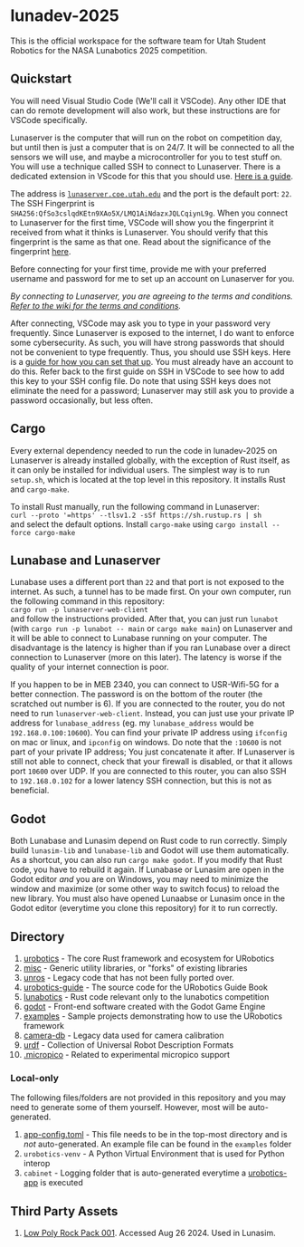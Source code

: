 # lunadev-2025

This is the official workspace for the software team for Utah Student Robotics for the NASA Lunabotics 2025 competition.

## Quickstart

You will need Visual Studio Code (We'll call it VSCode). Any other IDE that can do remote development will also work, but these instructions are for VSCode specifically.

Lunaserver is the computer that will run on the robot on competition day, but until then is just a computer that is on 24/7.
It will be connected to all the sensors we will use, and maybe a microcontroller for you to test stuff on. You will use a technique called SSH to connect to Lunaserver. There is a dedicated extension in VScode for this that you should use. [Here is a guide](https://code.visualstudio.com/docs/remote/ssh#_connect-to-a-remote-host).

The address is [`lunaserver.coe.utah.edu`](http://lunaserver.coe.utah.edu) and the port is the default port: `22`. The SSH Fingerprint is `SHA256:QfSo3cslqdKEtn9XAo5X/LMQ1AiNdazxJQLCqiynL9g`. When you connect to Lunaserver for the first time, VSCode will show you the fingerprint it received from what it thinks is Lunaserver. You should verify that this fingerprint is the same as that one. Read about the significance of the fingerprint [here](https://superuser.com/a/422008).

Before connecting for your first time, provide me with your preferred username and password for me to set up an account on Lunaserver for you.

*By connecting to Lunaserver, you are agreeing to the terms and conditions. [Refer to the wiki for the terms and conditions](https://github.com/utahrobotics/lunadev-2024/wiki/Terms-and-Conditions).*

After connecting, VSCode may ask you to type in your password very frequently. Since Lunaserver is exposed to the internet, I do want to enforce some cybersecurity. As such, you will have strong passwords that should not be convenient to type frequently. Thus, you should use SSH keys. Here is a [guide for how you can set that up](https://www.digitalocean.com/community/tutorials/how-to-configure-ssh-key-based-authentication-on-a-linux-server). You must already have an account to do this. Refer back to the first guide on SSH in VSCode to see how to add this key to your SSH config file. Do note that using SSH keys does not eliminate the need for a password; Lunaserver may still ask you to provide a password occasionally, but less often.

## Cargo

Every external dependency needed to run the code in lunadev-2025 on Lunaserver is already installed globally, with the exception of Rust itself, as it can only be installed for individual users. The simplest way is to run `setup.sh`, which is located at the top level in this repository. It installs Rust and `cargo-make`.

To install Rust manually, run the following command in Lunaserver:  
`curl --proto '=https' --tlsv1.2 -sSf https://sh.rustup.rs | sh`  
and select the default options. Install `cargo-make` using `cargo install --force cargo-make`

## Lunabase and Lunaserver

Lunabase uses a different port than `22` and that port is not exposed to the internet. As such, a tunnel has to be made first. On your own computer, run the following command in this repository:  
`cargo run -p lunaserver-web-client`  
and follow the instructions provided. After that, you can just run `lunabot` (with `cargo run -p lunabot -- main` or `cargo make main`) on Lunaserver and it will be able to connect to Lunabase running on your computer. The disadvantage is the latency is higher than if you ran Lunabase over a direct connection to Lunaserver (more on this later). The latency is worse if the quality of your internet connection is poor.

If you happen to be in MEB 2340, you can connect to USR-Wifi-5G for a better connection. The password is on the bottom of the router (the scratched out number is 6). If you are connected to the router, you do not need to run `lunaserver-web-client`. Instead, you can just use your private IP address for `lunabase_address` (eg. my `lunabase_address` would be `192.168.0.100:10600`). You can find your private IP address using `ifconfig` on mac or linux, and `ipconfig` on windows. Do note that the `:10600` is not part of your private IP address; You just concatenate it after. If Lunaserver is still not able to connect, check that your firewall is disabled, or that it allows port `10600` over UDP. If you are connected to this router, you can also SSH to `192.168.0.102` for a lower latency SSH connection, but this is not as beneficial.

## Godot

Both Lunabase and Lunasim depend on Rust code to run correctly. Simply build `lunasim-lib` and `lunabase-lib` and Godot will use them automatically. As a shortcut, you can also run `cargo make godot`. If you modify that Rust code, you have to rebuild it again. If Lunabase or Lunasim are open in the Godot editor *and* you are on Windows, you may need to minimize the window and maximize (or some other way to switch focus) to reload the new library. You must also have opened Lunaabse or Lunasim once in the Godot editor (everytime you clone this repository) for it to run correctly.

## Directory

1. [urobotics](https://github.com/utahrobotics/lunadev-2025/tree/main/urobotics) - The core Rust framework and ecosystem for URobotics
2. [misc](https://github.com/utahrobotics/lunadev-2025/tree/main/misc) - Generic utility libraries, or "forks" of existing libraries
3. [unros](https://github.com/utahrobotics/lunadev-2025/tree/main/unros) - Legacy code that has not been fully ported over.
4. [urobotics-guide](https://github.com/utahrobotics/lunadev-2025/tree/main/urobotics-guide) - The source code for the URobotics Guide Book
5. [lunabotics](https://github.com/utahrobotics/lunadev-2025/tree/main/lunabotics) - Rust code relevant only to the lunabotics competition
6. [godot](https://github.com/utahrobotics/lunadev-2025/tree/main/godot) - Front-end software created with the Godot Game Engine
7. [examples](https://github.com/utahrobotics/lunadev-2025/tree/main/examples) - Sample projects demonstrating how to use the URobotics framework
8. [camera-db](https://github.com/utahrobotics/lunadev-2025/tree/main/camera-db) - Legacy data used for camera calibration
9. [urdf](https://github.com/utahrobotics/lunadev-2025/tree/main/urdf) - Collection of Universal Robot Description Formats
10. [.micropico](https://github.com/utahrobotics/lunadev-2025/tree/main/.micropico) - Related to experimental micropico support

### Local-only

The following files/folders are not provided in this repository and you may need to generate some of them yourself. However, most will be auto-generated.

1. [app-config.toml](https://github.com/utahrobotics/lunadev-2025/tree/main/examples/app-config.toml) - This file needs to be in the top-most directory and is *not* auto-generated. An example file can be found in the `examples` folder
2. `urobotics-venv` - A Python Virtual Environment that is used for Python interop
3. `cabinet` - Logging folder that is auto-generated everytime a [urobotics-app](https://github.com/utahrobotics/lunadev-2025/tree/main/urobotics/urobotics-app) is executed

## Third Party Assets

1. [Low Poly Rock Pack 001](https://emerald-eel-entertainment.itch.io/low-poly-rock-pack-001). Accessed Aug 26 2024. Used in Lunasim.
